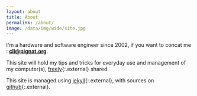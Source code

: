 ```yaml
---
layout: about
title: About
permalink: /about/
image: /data/img/wide/site.jpg
---
```


I'm a hardware and software engineer since 2002, if you want to concat me :
**cli@pignat.org**.

This site will hold my tips and tricks for everyday use and management of my
computer(s), [freely](https://www.fsf.org/){:.external} shared.

This site is managed using [jekyll](https://jekyllrb.com/){:.external}, with sources on [github](https://github.com/RandomReaper/cli){:.external}.

